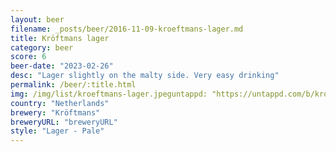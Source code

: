 ```yaml
---
layout: beer
filename: _posts/beer/2016-11-09-kroeftmans-lager.md
title: Kröftmans lager
category: beer
score: 6
beer-date: "2023-02-26"
desc: "Lager slightly on the malty side. Very easy drinking"
permalink: /beer/:title.html
img: /img/list/kroeftmans-lager.jpeguntappd: "https://untappd.com/b/kroftmans-kroftmans/2745963"
country: "Netherlands"
brewery: "Kröftmans"
breweryURL: "breweryURL"
style: "Lager - Pale"
---
```


